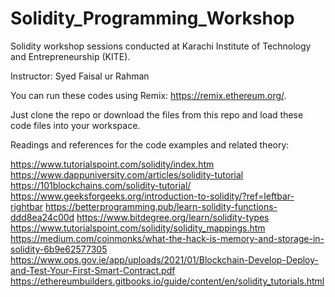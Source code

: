 # Solidity_Programming_Workshop

Solidity workshop sessions conducted at Karachi Institute of Technology and Entrepreneurship (KITE).

Instructor: Syed Faisal ur Rahman

You can run these codes using Remix: https://remix.ethereum.org/.

Just clone the repo or download the files from this repo and load these code files into your workspace. 

Readings and references for the code examples and related theory:

https://www.tutorialspoint.com/solidity/index.htm
https://www.dappuniversity.com/articles/solidity-tutorial
https://101blockchains.com/solidity-tutorial/
https://www.geeksforgeeks.org/introduction-to-solidity/?ref=leftbar-rightbar
https://betterprogramming.pub/learn-solidity-functions-ddd8ea24c00d
https://www.bitdegree.org/learn/solidity-types
https://www.tutorialspoint.com/solidity/solidity_mappings.htm
https://medium.com/coinmonks/what-the-hack-is-memory-and-storage-in-solidity-6b9e62577305
https://www.ops.gov.ie/app/uploads/2021/01/Blockchain-Develop-Deploy-and-Test-Your-First-Smart-Contract.pdf
https://ethereumbuilders.gitbooks.io/guide/content/en/solidity_tutorials.html
